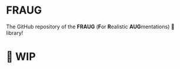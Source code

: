 # FRAUG
The GitHub repository of the **FRAUG** (**F**or **R**ealistic **AUG**mentations)  🐸 library! 

# 🚧 WIP 
